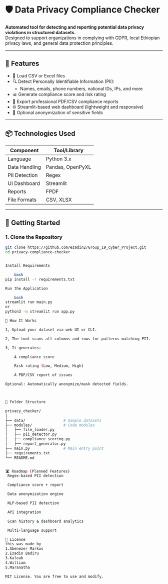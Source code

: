 # 🛡️ Data Privacy Compliance Checker

**Automated tool for detecting and reporting potential data privacy violations in structured datasets.**  
Designed to support organizations in complying with GDPR, local Ethiopian privacy laws, and general data protection principles.

---

## 🚀 Features

- 📂 Load CSV or Excel files
- 🔍 Detect Personally Identifiable Information (PII):
  - Names, emails, phone numbers, national IDs, IPs, and more
- 📊 Generate compliance score and risk rating
- 📝 Export professional PDF/CSV compliance reports
- 🌐 Streamlit-based web dashboard (lightweight and responsive)
- 🔐 Optional anonymization of sensitive fields

---

## 📦 Technologies Used

| Component      | Tool/Library           |
|----------------|------------------------|
| Language       | Python 3.x             |
| Data Handling  | Pandas, OpenPyXL       |
| PII Detection  | Regex                  |
| UI Dashboard   | Streamlit              |
| Reports        | FPDF                   |
| File Formats   | CSV, XLSX              |

---

## 🧪 Getting Started

### 1. Clone the Repository
```bash
git clone https://github.com/ezadin2/Group_19_cyber_Project.git
cd privacy-compliance-checker


Install Requirements

    bash
pip install -r requirements.txt

Run the Application

    bash
streamlit run main.py
or
python3 -m streamlit run app.py

🧠 How It Works

1, Upload your dataset via web UI or CLI.

2, The tool scans all columns and rows for patterns matching PII.

3, It generates:

    A compliance score

    Risk rating (Low, Medium, High)

    A PDF/CSV report of issues

Optional: Automatically anonymize/mask detected fields.



📁 Folder Structure

privacy_checker/
│
├── data/                 # Sample datasets
├── modules/              # Code modules
│   ├── file_loader.py
│   ├── pii_detector.py
│   ├── compliance_scoring.py
│   ├── report_generator.py
├── main.py               # Main entry point
├── requirements.txt
└── README.md


🛣️ Roadmap (Planned Features)
 Regex-based PII detection

 Compliance score + report

 Data anonymization engine

 NLP-based PII detection

 API integration

 Scan history & dashboard analytics

 Multi-language support

📃 License
this was made by
1.Abenezer Markos
2.Ezadin Badiru
3.Kaleab
4.William
5.Maranatha

MIT License. You are free to use and modify.




